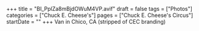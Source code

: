 +++
title = "BI_PplZa8mBjdOWuM4VP.avif"
draft = false
tags = ["Photos"]
categories = ["Chuck E. Cheese's"]
pages = ["Chuck E. Cheese's Circus"]
startDate = ""
+++
Van in Chico, CA (stripped of CEC branding)
